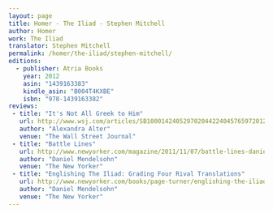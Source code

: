 ```yaml
---
layout: page
title: Homer - The Iliad - Stephen Mitchell
author: Homer
work: The Iliad
translator: Stephen Mitchell
permalink: /homer/the-iliad/stephen-mitchell/
editions:
  - publisher: Atria Books
    year: 2012
    asin: "1439163383"
    kindle_asin: "B004T4KXBE"
    isbn: "978-1439163382"
reviews:
 - title: "It's Not All Greek to Him"
   url: http://www.wsj.com/articles/SB10001424052970204422404576597201215250720
   author: "Alexandra Alter"
   venue: "The Wall Street Journal"
 - title: "Battle Lines"
   url: http://www.newyorker.com/magazine/2011/11/07/battle-lines-daniel-mendelsohn
   author: "Daniel Mendelsohn"
   venue: "The New Yorker"
 - title: "Englishing The Iliad: Grading Four Rival Translations"
   url: http://www.newyorker.com/books/page-turner/englishing-the-iliad-grading-four-rival-translations
   author: "Daniel Mendelsohn"
   venue: "The New Yorker" 
---
```


